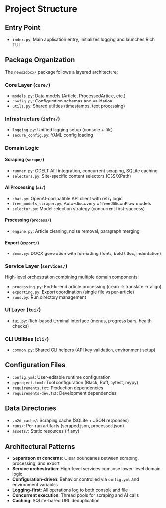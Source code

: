 # Project Structure

## Entry Point

- `index.py`: Main application entry, initializes logging and launches Rich TUI

## Package Organization

The `news2docx/` package follows a layered architecture:

### Core Layer (`core/`)
- `models.py`: Data models (Article, ProcessedArticle, etc.)
- `config.py`: Configuration schemas and validation
- `utils.py`: Shared utilities (timestamps, text processing)

### Infrastructure (`infra/`)
- `logging.py`: Unified logging setup (console + file)
- `secure_config.py`: YAML config loading

### Domain Logic

#### Scraping (`scrape/`)
- `runner.py`: GDELT API integration, concurrent scraping, SQLite caching
- `selectors.py`: Site-specific content selectors (CSS/XPath)

#### AI Processing (`ai/`)
- `chat.py`: OpenAI-compatible API client with retry logic
- `free_models_scraper.py`: Auto-discovery of free SiliconFlow models
- `selector.py`: Model selection strategy (concurrent first-success)

#### Processing (`process/`)
- `engine.py`: Article cleaning, noise removal, paragraph merging

#### Export (`export/`)
- `docx.py`: DOCX generation with formatting (fonts, bold titles, indentation)

### Service Layer (`services/`)
High-level orchestration combining multiple domain components:
- `processing.py`: End-to-end article processing (clean → translate → align)
- `exporting.py`: Export coordination (single file vs per-article)
- `runs.py`: Run directory management

### UI Layer (`tui/`)
- `tui.py`: Rich-based terminal interface (menus, progress bars, health checks)

### CLI Utilities (`cli/`)
- `common.py`: Shared CLI helpers (API key validation, environment setup)

## Configuration Files

- `config.yml`: User-editable runtime configuration
- `pyproject.toml`: Tool configuration (Black, Ruff, pytest, mypy)
- `requirements.txt`: Production dependencies
- `requirements-dev.txt`: Development dependencies

## Data Directories

- `.n2d_cache/`: Scraping cache (SQLite + JSON responses)
- `runs/`: Per-run artifacts (scraped.json, processed.json)
- `assets/`: Static resources (if any)

## Architectural Patterns

- **Separation of concerns**: Clear boundaries between scraping, processing, and export
- **Service orchestration**: High-level services compose lower-level domain logic
- **Configuration-driven**: Behavior controlled via `config.yml` and environment variables
- **Logging-first**: All operations log to both console and file
- **Concurrent execution**: Thread pools for scraping and AI calls
- **Caching**: SQLite-based URL deduplication
